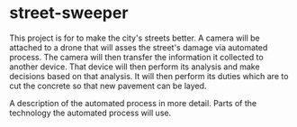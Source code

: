 # street-sweeper
This project is for to make the city's streets better.
A camera will be attached to a drone that will asses the street's damage via automated process.
The camera will then transfer the information it collected to another device.
That device will then perform its analysis and make decisions based on that analysis.
It will then perform its duties which are to cut the concrete so that new pavement can be layed.

A description of the automated process in more detail.
Parts of the technology the automated process will use.
